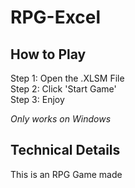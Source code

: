 # RPG-Excel

## How to Play
Step 1: Open the .XLSM File </br>
Step 2: Click 'Start Game' </br>
Step 3: Enjoy

*Only works on Windows*

## Technical Details
This is an RPG Game made 
